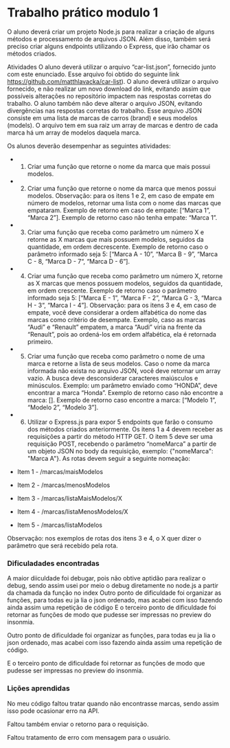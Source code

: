 ﻿<h1>Trabalho prático modulo 1</h1>
O aluno deverá criar um projeto Node.js para realizar a criação de alguns métodos e processamento de arquivos JSON. Além disso, também será preciso criar alguns endpoints utilizando o Express, que irão chamar os
métodos criados.

Atividades
O aluno deverá utilizar o arquivo “car-list.json”, fornecido junto com este enunciado. Esse arquivo foi obtido do seguinte link https://github.com/matthlavacka/car-list). O aluno deverá utilizar o arquivo
fornecido, e não realizar um novo download do link, evitando assim que possíveis alterações no repositório impactem nas respostas corretas do trabalho. O aluno também não deve alterar o arquivo JSON, evitando divergências nas respostas
corretas do trabalho.
Esse arquivo JSON consiste em uma lista de marcas de carros (brand) e seus modelos (models). O arquivo tem em sua raiz um array de marcas e dentro de cada
marca há um array de modelos daquela marca.

Os alunos deverão desempenhar as seguintes atividades:

- 1. Criar uma função que retorne o nome da marca que mais possui modelos.
- 2. Criar uma função que retorne o nome da marca que menos possui modelos.
     Observação: para os itens 1 e 2, em caso de empate em número de modelos, retornar uma lista com o nome das marcas que empataram. Exemplo de retorno
     em caso de empate: [“Marca 1”, “Marca 2”]. Exemplo de retorno caso não tenha empate: “Marca 1”.
- 3. Criar uma função que receba como parâmetro um número X e retorne as X marcas que mais possuem modelos, seguidos da quantidade, em ordem decrescente. Exemplo de retorno caso o parâmetro informado seja 5:
     [“Marca A - 10”, “Marca B - 9”, “Marca C - 8, “Marca D - 7“, “Marca D - 6”].
- 4. Criar uma função que receba como parâmetro um número X, retorne as X marcas que menos possuem modelos, seguidos da quantidade, em ordem crescente. Exemplo de retorno caso o parâmetro informado seja 5:
     [“Marca E - 1”, “Marca F - 2”, “Marca G - 3, “Marca H - 3“, “Marca I - 4”].
     Observação: para os itens 3 e 4, em caso de empate, você deve considerar a ordem alfabética do nome das marcas como critério de desempate. Exemplo, caso as
     marcas “Audi” e “Renault” empatem, a marca “Audi” viria na frente da “Renault”, pois ao ordená-los em ordem alfabética, ela é retornada primeiro.
- 5. Criar uma função que receba como parâmetro o nome de uma marca e retorne a lista de seus modelos. Caso o nome da marca informada não exista no arquivo JSON, você deve retornar um array vazio. A busca deve
     desconsiderar caracteres maiúsculos e minúsculos. Exemplo: um parâmetro enviado como “HONDA”, deve encontrar a marca “Honda”.
     Exemplo de retorno caso não encontre a marca: []. Exemplo de retorno caso encontre a marca:
     [“Modelo 1”, “Modelo 2”, “Modelo 3”].

- 6. Utilizar o Express.js para expor 5 endpoints que farão o consumo dos métodos criados anteriormente. Os itens 1 a 4 devem receber as requisições a partir do método HTTP GET. O item 5 deve ser uma requisição
     POST, recebendo o parâmetro “nomeMarca” a partir de um objeto JSON no body da requisição, exemplo: {"nomeMarca": "Marca A"}. As rotas devem seguir a seguinte nomeação:
- Item 1 - /marcas/maisModelos
- Item 2 - /marcas/menosModelos
- Item 3 - /marcas/listaMaisModelos/X
- Item 4 - /marcas/listaMenosModelos/X
- Item 5 - /marcas/listaModelos

Observação: nos exemplos de rotas dos itens 3 e 4, o X quer dizer o parâmetro que será recebido pela rota.

<h3>Dificuladades encontradas</h3>
A maior diiculdade foi debugar, pois não obtive aptidão para realizar o debug, sendo assim usei por meio o debug diretamente no node.js a partir da chamada da função no index
Outro ponto de dificuldade foi organizar as funções, para todas eu ja lia o json ordenado, mas acabei com isso fazendo ainda assim uma repetição de código
E o terceiro ponto de dificuldade foi retornar as funções de modo que pudesse ser impressas no preview do insonmia.

Outro ponto de dificuldade foi organizar as funções, para todas eu ja lia o json ordenado, mas acabei com isso fazendo ainda assim uma repetição de código.

E o terceiro ponto de dificuldade foi retornar as funções de modo que pudesse ser impressas no preview do insonmia.

<h3>Lições aprendidas</h3>
No meu código faltou tratar quando não encontrasse marcas, sendo assim isso pode ocasionar erro na API.

Faltou também enviar o retorno para o requisição.

Faltou tratamento de erro com mensagem para o usuário.
